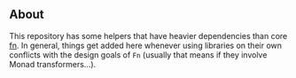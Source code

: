 ## About

This repository has some helpers that have heavier dependencies than
core [fn](http://hackage.haskell.org). In general, things get added
here whenever using libraries on their own conflicts with the design
goals of `Fn` (usually that means if they involve Monad
transformers...).
